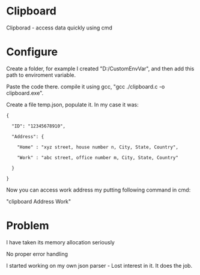 # Clipboard
Clipborad - access data quickly using cmd

# Configure

Create a folder, for example I created "D:/CustomEnvVar", and then add this path to enviroment variable.

Paste the code there. compile it using gcc, "gcc ./clipboard.c -o clipboard.exe". 

Create a file temp.json, populate it. In my case it was:

    {
  
      "ID": "12345678910",
  
      "Address": { 
  
        "Home" : "xyz street, house number n, City, State, Country",
    
        "Work" : "abc street, office number m, City, State, Country"
    
      }

    }

Now you can access work address my putting following command in cmd:

  "clipboard Address Work"

# Problem

I have taken its memory allocation seriously

No proper error handling 

I started working on my own json parser - Lost interest in it. It does the job.
